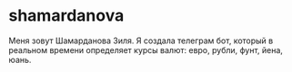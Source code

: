 # shamardanova
Меня  зовут Шамарданова Зиля. Я создала телеграм бот, который в реальном времени определяет курсы валют: евро, рубли, фунт, йена, юань.
